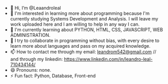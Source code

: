 - 👋 Hi, I’m @Leaandroleal
- 👀 I'm interested in learning more about programming because I'm currently studying Systems Development and Analysis. I will leave my work uploaded here and I am willing to help in any way I can.
- 🌱 I'm currently learning about PYTHON, HTML, CSS, JAVASCRIPT, WEB ADMINISTRATION.
- 💞️ I try to collaborate in programming without bias, with every desire to learn more about languages ​​and pass on my acquired knowledge.
- 📫 How to contact me through my email: leandrom542@gmail.com // and through my linkedin: https://www.linkedin.com/in/leandro-leal-710434144/
- 😄 Pronouns: none.
- ⚡ Fun fact: Python, Database, Front-end

<!---
Leaandroleal/Leaandroleal is a ✨ special ✨ repository because its `README.md` (this file) appears on your GitHub profile.
You can click the Preview link to take a look at your changes.
--->
